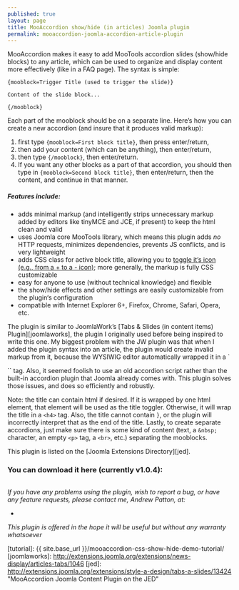 ```yaml
---
published: true
layout: page
title: MooAccordion show/hide (in articles) Joomla plugin
permalink: mooaccordion-joomla-accordion-article-plugin
---
```


<p class="top">MooAccordion makes it easy to add MooTools accordion slides (show/hide blocks) to any article, which can be used to organize and display content more effectively (like in a FAQ page). The syntax is simple:</p>

```
{mooblock=Trigger Title (used to trigger the slide)}

Content of the slide block...

{/mooblock}
```

Each part of the mooblock should be on a separate line. Here’s how you can create a new accordion (and insure that it produces valid markup):

1. first type `{mooblock=First block title}`, then press enter/return,
2. then add your content (which can be anything), then enter/return,
3. then type `{/mooblock}`, then enter/return.
4. If you want any other blocks as a part of that accordion, you should then type in `{mooblock=Second block title}`, then enter/return, then the content, and continue in that manner.

##### Features include:

<ul class="standout features">
	<li>adds minimal markup (and intelligently strips unnecessary markup added by editors like tinyMCE and JCE, if present) to keep the html clean and valid</li>
	<li>uses Joomla core MooTools library, which means this plugin adds <i>no</i> HTTP requests, minimizes dependencies, prevents JS conflicts, and is very lightweight</li>
	<li>adds CSS class for active block title, allowing you to <span></span><a href="{{ site.base_url }}/mooaccordion-css-show-hide-demo-tutorial/">toggle it’s icon (e.g., from a + to a - icon)</a>; more generally, the markup is fully CSS customizable</li>
	<li>easy for anyone to use (without technical knowledge) and flexible</li>
	<li>the show/hide effects and other settings are easily customizable from the plugin‘s configuration</li>
	<li>compatible with Internet Explorer 6+, Firefox, Chrome, Safari, Opera, etc.</li>
</ul>

The plugin is similar to JoomlaWork’s [Tabs & Slides (in content items) Plugin][joomlaworks], the plugin I originally used before being inspired to write this one. My biggest problem with the JW plugin was that when I added the plugin syntax into an article, the plugin would create invalid markup from it, because the WYSIWIG editor automatically wrapped it in a `<p>`` tag. Also, it seemed foolish to use an old accordion script rather than the built-in accordion plugin that Joomla already comes with. This plugin solves those issues, and does so efficiently and robustly.

Note: the title can contain html if desired. If it is wrapped by one html element, that element will be used as the title toggler. Otherwise, it will wrap the title in a `<h4>` tag. Also, the title cannot contain `}`, or the plugin will incorrectly interpret that as the end of the title. Lastly, to create separate accordions, just make sure there is some kind of content (text, a `&nbsp;` character, an empty `<p>` tag, a `<br>`, etc.) separating the mooblocks.

This plugin is listed on the [Joomla Extensions Directory][jed].

### You can download it here (currently v1.0.4):

<p class="action-buttons"><a href="{{ site.base_url }}/extensions/plg_mooaccordion_v1_0_4_UNZIPFIRST.zip" class="download download--target"><img src="{{ site.base_url }}/media/mooaccordion.png" alt="" title="MooAccordion Content Plugin" style="max-width: 250px"></a></p>

<address class="vcard">
	<p class="top">If you have any problems using the plugin, wish to report a bug, or have any feature requests, please contact me, <span class="fn">Andrew Patton</span>, at:</p>
	<ul class="contact"><li><a class="email"></a></li></ul>
	<p class="legal bottom">This plugin is offered in the hope it will be useful but without any warranty whatsoever</p>
</address>


[tutorial]: {{ site.base_url }}/mooaccordion-css-show-hide-demo-tutorial/
[joomlaworks]: http://extensions.joomla.org/extensions/news-display/articles-tabs/1046
[jed]: http://extensions.joomla.org/extensions/style-a-design/tabs-a-slides/13424 "MooAccordion Joomla Content Plugin on the JED"
